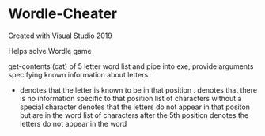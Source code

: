 # Wordle-Cheater
Created with Visual Studio 2019

Helps solve Wordle game

get-contents (cat) of 5 letter word list and pipe into exe, provide arguments specifying known information about letters 

+ denotes that the letter is known to be in that position
. denotes that there is no information specific to that position
list of characters without a special character denotes that the letters do not appear in that positon but are in the word
list of characters after the 5th position denotes the letters do not appear in the word
